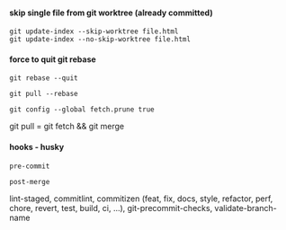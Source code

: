 #### skip single file from git worktree (already committed)
```
git update-index --skip-worktree file.html
git update-index --no-skip-worktree file.html
```

#### force to quit git rebase
```
git rebase --quit
```

```
git pull --rebase
```

```
git config --global fetch.prune true
```

git pull = git fetch && git merge


#### hooks - husky

```
pre-commit
```
```
post-merge
```

lint-staged, commitlint, commitizen (feat, fix, docs, style, refactor, perf, chore, revert, test, build, ci, ...), git-precommit-checks, validate-branch-name
